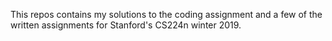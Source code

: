 This repos contains my solutions to the coding assignment and a few of the written assignments for Stanford's CS224n winter 2019.
